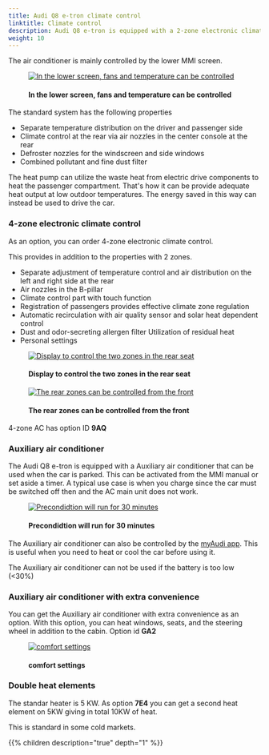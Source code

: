 ```yaml
---
title: Audi Q8 e-tron climate control
linktitle: Climate control
description: Audi Q8 e-tron is equipped with a 2-zone electronic climate control with heat pump as standard.
weight: 10
---
```

<!-- markdownlint-disable MD033 -->
The air conditioner is mainly controlled by the lower MMI screen.

<figure>
    <a href="https://media.electrichasgoneaudi.net/multimedia/models/e-tron/technology/climatecontrol/accontrol.jpg">
        <img src="https://media.electrichasgoneaudi.net/multimedia/models/e-tron/technology/climatecontrol/accontrols.jpg"
        alt="In the lower screen, fans and temperature can be controlled" title="In the lower screen, fans and temperature can be controlled">
    </a>
    <figcaption><h4>In the lower screen, fans and temperature can be controlled</h4></figcaption>
</figure>

The standard system has the following properties

- Separate temperature distribution on the driver and passenger side
- Climate control at the rear via air nozzles in the center console at the rear
- Defroster nozzles for the windscreen and side windows
- Combined pollutant and fine dust filter

The heat pump can utilize the waste heat from electric drive components to heat the passenger compartment. That's how it can be
provide adequate heat output at low outdoor temperatures. The energy saved in this way can instead be used to
drive the car.

### 4-zone electronic climate control

As an option, you can order 4-zone electronic climate control.

This provides in addition to the properties with 2 zones.

- Separate adjustment of temperature control and air distribution on the left and right side at the rear
- Air nozzles in the B-pillar
- Climate control part with touch function
- Registration of passengers provides effective climate zone regulation
- Automatic recirculation with air quality sensor and solar heat dependent control
- Dust and odor-secreting allergen filter
Utilization of residual heat
- Personal settings

<figure>
    <a href="https://media.electrichasgoneaudi.net/multimedia/models/e-tron/technology/climatecontrol/4zone.jpg">
        <img src="https://media.electrichasgoneaudi.net/multimedia/models/e-tron/technology/climatecontrol/4zones.jpg"
        alt="Display to control the two zones in the rear seat" title="Display to control the two zones in the rear seat">
    </a>
    <figcaption><h4>Display to control the two zones in the rear seat</h4></figcaption>
</figure>

<figure>
    <a href="https://media.electrichasgoneaudi.net/multimedia/models/e-tron/technology/climatecontrol/firstscreenmenu.jpg">
        <img src="https://media.electrichasgoneaudi.net/multimedia/models/e-tron/technology/climatecontrol/firstscreenmenus.jpg"
        alt="The rear zones can be controlled from the front" title="The rear zones can be controlled from the front">
    </a>
    <figcaption><h4>The rear zones can be controlled from the front</h4></figcaption>
</figure>

4-zone AC has option ID **9AQ**

### Auxiliary air conditioner

The Audi Q8 e-tron is equipped with a Auxiliary air conditioner that can be used when the car is parked. This can be activated
from the MMI manual or set aside a timer. A typical use case is when you charge since the car must be switched off then and the AC main unit does not work.

<figure>
    <a href="https://media.electrichasgoneaudi.net/multimedia/models/e-tron/technology/climatecontrol/precondition.jpg">
        <img src="https://media.electrichasgoneaudi.net/multimedia/models/e-tron/technology/climatecontrol/preconditions.jpg"
        alt="Precondidtion will run for 30 minutes" title="Precondidtion will run for 30 minutes">
    </a>
    <figcaption><h4>Precondidtion will run for 30 minutes</h4></figcaption>
</figure>

The Auxiliary air conditioner can also be controlled by the [myAudi app](../../technology/audiconnect/myaudi/). This is useful when you need to heat or cool the car before using it.

The Auxiliary air conditioner can not be used if the battery is too low (<30%)

### Auxiliary air conditioner with extra convenience

You can get the Auxiliary air conditioner with extra convenience as an option. With this option, you can heat windows, seats, and the steering wheel in addition to the cabin.
 Option id **GA2**

<figure>
    <a href="https://media.electrichasgoneaudi.net/multimedia/models/e-tron/technology/climatecontrol/conviencesettings.jpg">
        <img src="https://media.electrichasgoneaudi.net/multimedia/models/e-tron/technology/climatecontrol/conviencesettingss.jpg"
        alt="comfort settings" title="comfort settings">
    </a>
    <figcaption><h4>comfort settings</h4></figcaption>
</figure>

### Double heat elements

The standar heater is 5 KW. As option **7E4** you can get a second heat element on 5KW giving in total 10KW of heat.

This is standard in some cold markets.

{{% children description="true" depth="1" %}}
